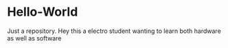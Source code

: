 # Hello-World
Just a repository.
Hey this a electro student wanting to learn both hardware as well as software
